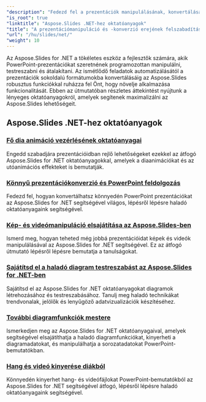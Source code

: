 ```yaml
---
"description": "Fedezd fel a prezentációk manipulálásának, konvertálásának és PowerPoint feldolgozásának világát az Aspose.Slides for .NET oktatóanyagaival. Tanuld meg, hogyan hozhatsz létre, konvertálhatsz és javíthatsz prezentációkat a hatásos eredmények elérése érdekében."
"is_root": true
"linktitle": "Aspose.Slides .NET-hez oktatóanyagok"
"title": "A prezentációmanipuláció és -konverzió erejének felszabadítása"
"url": "/hu/slides/net/"
"weight": 10
---
```


Az Aspose.Slides for .NET a tökéletes eszköz a fejlesztők számára, akik PowerPoint-prezentációkat szeretnének programozottan manipulálni, testreszabni és átalakítani. Az ismétlődő feladatok automatizálásától a prezentációk sokoldalú formátumokba konvertálásáig az Aspose.Slides robusztus funkciókkal ruházza fel Önt, hogy növelje alkalmazása funkcionalitását. Ebben az útmutatóban részletes áttekintést nyújtunk a lényeges oktatóanyagokról, amelyek segítenek maximalizálni az Aspose.Slides lehetőségeit.

## Aspose.Slides .NET-hez oktatóanyagok
### [Fő dia animáció vezérlésének oktatóanyagai](./master-slide-animation-control/)
Engedd szabadjára prezentációidban rejlő lehetőségeket ezekkel az átfogó Aspose.Slides for .NET oktatóanyagokkal, amelyek a diaanimációkat és az utóanimációs effekteket is bemutatják.
### [Könnyű prezentációkonverzió és PowerPoint feldolgozás](./presentation-conversion-guide/)
Fedezd fel, hogyan konvertálhatsz könnyedén PowerPoint prezentációkat az Aspose.Slides for .NET segítségével világos, lépésről lépésre haladó oktatóanyagaink segítségével.
### [Kép- és videómanipuláció elsajátítása az Aspose.Slides-ben](./mastering-image-and-video-manipulation/)
Ismerd meg, hogyan teheted még jobbá prezentációidat képek és videók manipulálásával az Aspose.Slides for .NET segítségével. Ez az átfogó útmutató lépésről lépésre bemutatja a tanulságokat.
### [Sajátítsd el a haladó diagram testreszabást az Aspose.Slides for .NET-ben](./master-advanced-chart-customization/)
Sajátítsd el az Aspose.Slides for .NET oktatóanyagokat diagramok létrehozásához és testreszabásához. Tanulj meg haladó technikákat trendvonalak, jelölők és lenyűgöző adatvizualizációk készítéséhez.
### [További diagramfunkciók mestere](./master-additional-chart-features/)
Ismerkedjen meg az Aspose.Slides for .NET oktatóanyagaival, amelyek segítségével elsajátíthatja a haladó diagramfunkciókat, kinyerheti a diagramadatokat, és manipulálhatja a sorozatadatokat PowerPoint-bemutatókban.
### [Hang és videó kinyerése diákból](./extract-audio-and-video/)
Könnyedén kinyerhet hang- és videófájlokat PowerPoint-bemutatókból az Aspose.Slides for .NET segítségével átfogó, lépésről lépésre haladó oktatóanyagaink segítségével.